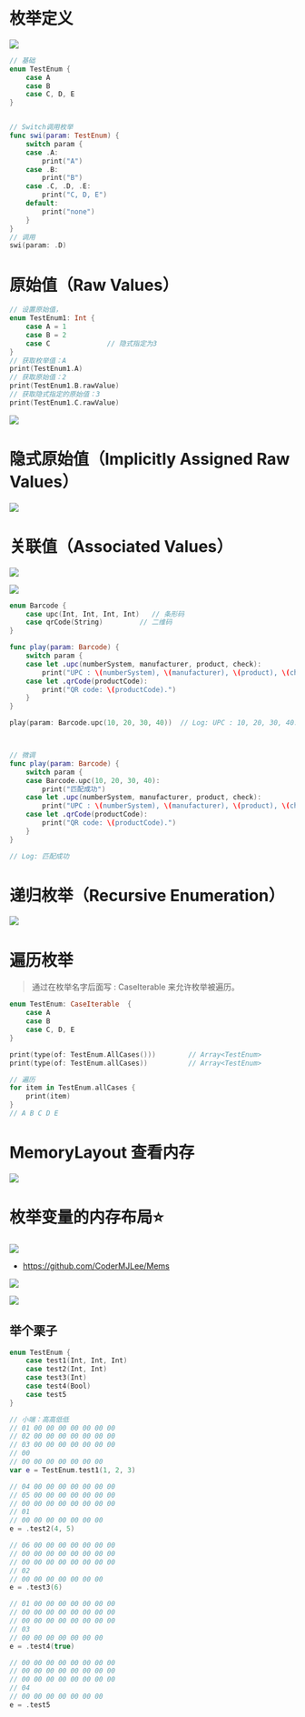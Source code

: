 

# 枚举定义

![](images/001.png)

```swift
// 基础
enum TestEnum {
    case A
    case B
    case C, D, E
}


// Switch调用枚举
func swi(param: TestEnum) {
    switch param {
    case .A:
        print("A")
    case .B:
        print("B")
    case .C, .D, .E:
        print("C, D, E")
    default:
        print("none")
    }
}
// 调用
swi(param: .D)
```





#  原始值（Raw Values）

```swift
// 设置原始值，
enum TestEnum1: Int {
    case A = 1
    case B = 2
  	case C				// 隐式指定为3
}
// 获取枚举值：A
print(TestEnum1.A)
// 获取原始值：2
print(TestEnum1.B.rawValue)
// 获取隐式指定的原始值：3
print(TestEnum1.C.rawValue)
```

![](images/004.png)





# 隐式原始值（Implicitly Assigned Raw Values）

![](images/005.png)





# 关联值（Associated Values）

![](images/002.png)

![](images/003.png)

```swift
enum Barcode {
    case upc(Int, Int, Int, Int)   // 条形码
    case qrCode(String)         // 二维码
}

func play(param: Barcode) {
    switch param {
    case let .upc(numberSystem, manufacturer, product, check):
        print("UPC : \(numberSystem), \(manufacturer), \(product), \(check).")
    case let .qrCode(productCode):
        print("QR code: \(productCode).")
    }
}

play(param: Barcode.upc(10, 20, 30, 40))  // Log: UPC : 10, 20, 30, 40.



// 微调
func play(param: Barcode) {
    switch param {
    case Barcode.upc(10, 20, 30, 40):
        print("匹配成功")
    case let .upc(numberSystem, manufacturer, product, check):
        print("UPC : \(numberSystem), \(manufacturer), \(product), \(check).")
    case let .qrCode(productCode):
        print("QR code: \(productCode).")
    }
}

// Log: 匹配成功
```





# 递归枚举（Recursive Enumeration）

![](images/006.png)





# 遍历枚举

> 通过在枚举名字后面写 : CaseIterable 来允许枚举被遍历。

```swift
enum TestEnum: CaseIterable  {
    case A
    case B
    case C, D, E
}

print(type(of: TestEnum.AllCases())) 		// Array<TestEnum>
print(type(of: TestEnum.allCases)) 			// Array<TestEnum>

// 遍历
for item in TestEnum.allCases {
    print(item)
}
// A B C D E
```





# MemoryLayout 查看内存

![](images/007.png)





# 枚举变量的内存布局⭐

![](images/008.png)



* https://github.com/CoderMJLee/Mems

![](images/009.png)



![](images/010.png)



## 举个栗子

```swift
enum TestEnum {
    case test1(Int, Int, Int)
    case test2(Int, Int)
    case test3(Int)
    case test4(Bool)
    case test5
}

// 小端：高高低低
// 01 00 00 00 00 00 00 00
// 02 00 00 00 00 00 00 00
// 03 00 00 00 00 00 00 00
// 00
// 00 00 00 00 00 00 00
var e = TestEnum.test1(1, 2, 3)

// 04 00 00 00 00 00 00 00
// 05 00 00 00 00 00 00 00
// 00 00 00 00 00 00 00 00
// 01
// 00 00 00 00 00 00 00
e = .test2(4, 5)

// 06 00 00 00 00 00 00 00
// 00 00 00 00 00 00 00 00
// 00 00 00 00 00 00 00 00
// 02
// 00 00 00 00 00 00 00
e = .test3(6)

// 01 00 00 00 00 00 00 00
// 00 00 00 00 00 00 00 00
// 00 00 00 00 00 00 00 00
// 03
// 00 00 00 00 00 00 00
e = .test4(true)

// 00 00 00 00 00 00 00 00
// 00 00 00 00 00 00 00 00
// 00 00 00 00 00 00 00 00
// 04
// 00 00 00 00 00 00 00
e = .test5


```







